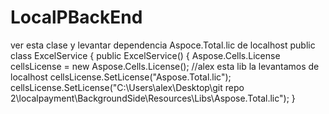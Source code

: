 # LocalPBackEnd

ver esta clase y levantar dependencia Aspoce.Total.lic de localhost
 public class ExcelService
        {
            public ExcelService()
            {
                Aspose.Cells.License cellsLicense = new Aspose.Cells.License();
                //alex esta lib la levantamos de localhost  cellsLicense.SetLicense("Aspose.Total.lic");
                cellsLicense.SetLicense("C:\\Users\\alex\\Desktop\\git repo 2\\localpayment\\BackgroundSide\\Resources\\Libs\\Aspose.Total.lic");
            }
